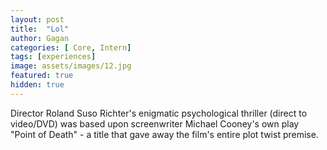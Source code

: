 ```yaml
---
layout: post
title:  "Lol"
author: Gagan
categories: [ Core, Intern]
tags: [experiences]
image: assets/images/12.jpg
featured: true
hidden: true
---
```


Director Roland Suso Richter's enigmatic psychological thriller (direct to video/DVD) was based upon screenwriter Michael Cooney's own play "Point of Death" - a title that gave away the film's entire plot twist premise.